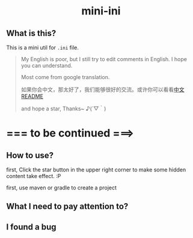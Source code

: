<div align="center" style="text-align: center; margin:0 auto;">
<h1>mini-ini</h1>
</div>


## What is this?
This is a mini util for `.ini` file.

>My English is poor, but I still try to edit comments in English. I hope you can understand.
> 
>Most come from google translation.
> 
>如果你会中文，那太好了，我们能够很好的交流。或许你可以看看[中文README](./README_CN.md)
> 
>and hope a star, Thanks~  ♪(´▽｀)

# === to be continued ===> 

## How to use?
first, Click the star button in the upper right corner to make some hidden content take effect. :P

first, use maven or gradle to create a project

## 
## What I need to pay attention to?
## I found a bug






